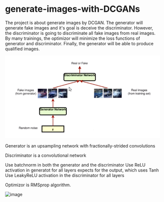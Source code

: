 # generate-images-with-DCGANs
The project is about generate images by DCGAN. The generator will generate fake images and it's goal is deceive the discriminator. However, the discriminator is going to discriminate all fake images from real images. By many trainings, 
the optimizor will minimize the loss functions of generator and discriminator. Finally, the generator will be able to produce qualified images.

![image](https://github.com/cai866/generate-images-with-DCGANs/blob/master/pictures/constructure.png)

Generator is an upsampling network with fractionally-strided convolutions

Discriminator is a convolutional network

Use batchnorm in both the generator and the discriminator
Use ReLU activation in generatot for all layers expects for the output, which uses Tanh
Use LeakyReLU activation in the discriminator for all layers

Optimizor is RMSprop algorithm.



![image](https://github.com/cai866/generate-images-with-DCGANs/blob/master/pictures/dcgan_demo.gif)

